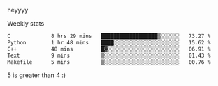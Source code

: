 heyyyy

Weekly stats
<!--START_SECTION:waka-->

```txt
C             8 hrs 29 mins   ██████████████████▒░░░░░░   73.27 %
Python        1 hr 48 mins    ████░░░░░░░░░░░░░░░░░░░░░   15.62 %
C++           48 mins         █▓░░░░░░░░░░░░░░░░░░░░░░░   06.91 %
Text          9 mins          ▒░░░░░░░░░░░░░░░░░░░░░░░░   01.43 %
Makefile      5 mins          ▒░░░░░░░░░░░░░░░░░░░░░░░░   00.76 %
```

<!--END_SECTION:waka-->
5 is greater than 4 :)
